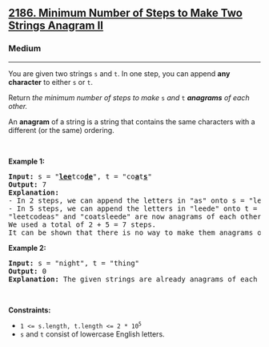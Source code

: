 <h2><a href="https://leetcode.com/problems/minimum-number-of-steps-to-make-two-strings-anagram-ii/">2186. Minimum Number of Steps to Make Two Strings Anagram II</a></h2><h3>Medium</h3><hr><div><p>You are given two strings <code>s</code> and <code>t</code>. In one step, you can append <strong>any character</strong> to either <code>s</code> or <code>t</code>.</p>

<p>Return <em>the minimum number of steps to make </em><code>s</code><em> and </em><code>t</code><em> <strong>anagrams</strong> of each other.</em></p>

<p>An <strong>anagram</strong> of a string is a string that contains the same characters with a different (or the same) ordering.</p>

<p>&nbsp;</p>
<p><strong>Example 1:</strong></p>

<pre><strong>Input:</strong> s = "<strong><u>lee</u></strong>tco<u><strong>de</strong></u>", t = "co<u><strong>a</strong></u>t<u><strong>s</strong></u>"
<strong>Output:</strong> 7
<strong>Explanation:</strong> 
- In 2 steps, we can append the letters in "as" onto s = "leetcode", forming s = "leetcode<strong><u>as</u></strong>".
- In 5 steps, we can append the letters in "leede" onto t = "coats", forming t = "coats<u><strong>leede</strong></u>".
"leetcodeas" and "coatsleede" are now anagrams of each other.
We used a total of 2 + 5 = 7 steps.
It can be shown that there is no way to make them anagrams of each other with less than 7 steps.
</pre>

<p><strong>Example 2:</strong></p>

<pre><strong>Input:</strong> s = "night", t = "thing"
<strong>Output:</strong> 0
<strong>Explanation:</strong> The given strings are already anagrams of each other. Thus, we do not need any further steps.
</pre>

<p>&nbsp;</p>
<p><strong>Constraints:</strong></p>

<ul>
	<li><code>1 &lt;= s.length, t.length &lt;= 2 * 10<sup>5</sup></code></li>
	<li><code>s</code> and <code>t</code> consist of lowercase English letters.</li>
</ul>
</div>